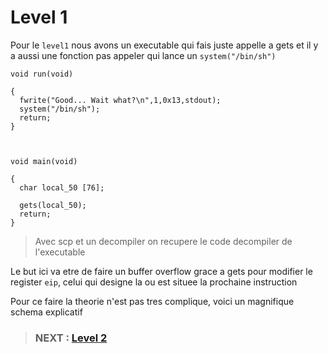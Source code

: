# **Level 1**

Pour le `level1` nous avons un executable qui fais juste appelle a gets et il y a aussi une fonction pas appeler qui lance un `system("/bin/sh")`

```
void run(void)

{
  fwrite("Good... Wait what?\n",1,0x13,stdout);
  system("/bin/sh");
  return;
}



void main(void)

{
  char local_50 [76];
  
  gets(local_50);
  return;
}
```

> Avec scp et un decompiler on recupere le code decompiler de l'executable
 
Le but ici va etre de faire un buffer overflow grace a gets pour modifier le register `eip`, celui qui designe la ou est situee la prochaine instruction

Pour ce faire la theorie n'est pas tres complique, voici un magnifique schema explicatif



> ### NEXT : [Level 2](/level2/resources/README.md)
